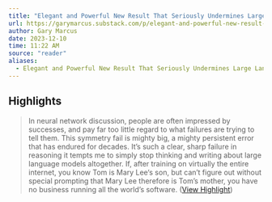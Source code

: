 ```yaml
---
title: "Elegant and Powerful New Result That Seriously Undermines Large Language Models"
url: https://garymarcus.substack.com/p/elegant-and-powerful-new-result-that
author: Gary Marcus
date: 2023-12-10
time: 11:22 AM
source: "reader"
aliases:
  - Elegant and Powerful New Result That Seriously Undermines Large Language Models
---
```

## Highlights
> In neural network discussion, people are often impressed by successes, and pay far too little regard to what failures are trying to tell them. This symmetry fail is mighty big, a mighty persistent error that has endured for decades. It’s such a clear, sharp failure in reasoning it tempts me to simply stop thinking and writing about large language models altogether. If, after training on virtually the entire internet, you know Tom is Mary Lee‘s son, but can’t figure out without special prompting that Mary Lee therefore is Tom’s mother, you have no business running all the world’s software. ([View Highlight](https://read.readwise.io/read/01hb10hdrv6df2gkg27n76tbrh))

